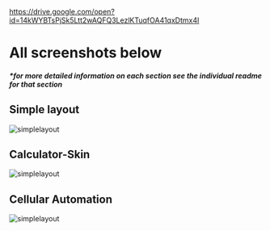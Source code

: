 https://drive.google.com/open?id=14kWYBTsPjSk5Ltt2wAQFQ3LezlKTuqfOA41qxDtmx4I

# All screenshots below

##### *for more detailed information on each section see the individual readme for that section

## Simple layout

![simplelayout](https://user-images.githubusercontent.com/23337553/46582995-9c62a780-ca47-11e8-9da5-b1269e2e54a3.png)

## Calculator-Skin

![simplelayout](https://user-images.githubusercontent.com/23337553/46583155-0714e280-ca4a-11e8-8af8-b3d53bab1a0f.png)

## Cellular Automation

![simplelayout](https://user-images.githubusercontent.com/23337553/46583189-a4701680-ca4a-11e8-9012-af628c6e7ac3.png)
